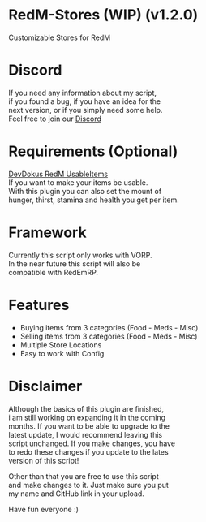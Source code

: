 # RedM-Stores (WIP) (v1.2.0)
 Customizable Stores for RedM

# Discord
If you need any information about my script,<br>
if you found a bug, if you have an idea for the <br>
next version, or if you simply need some help.<br>
Feel free to join our [Discord](http://discord.gg/2gdypBhsye)

# Requirements (Optional)
[DevDokus RedM UsableItems](https://github.com/DevDokus/RedM-UsableItems) <br>
If you want to make your items be usable. <br>
With this plugin you can also set the mount of <br>
hunger, thirst, stamina and health you get per item.

# Framework
Currently this script only works with VORP. <br>
In the near future this script will also be <br>
compatible with RedEmRP.

# Features
- Buying items from 3 categories (Food - Meds - Misc) <br>
- Selling items from 3 categories (Food - Meds - Misc) <br>
- Multiple Store Locations <br>
- Easy to work with Config <br>

# Disclaimer
Although the basics of this plugin are finished, <br>
i am still working on expanding it in the coming <br>
months. If you want to be able to upgrade to the <br>
latest update, I would recommend leaving this    <br>
script unchanged. If you make changes, you have  <br>
to redo these changes if you update to the lates <br>
version of this script!                          <br>

Other than that you are free to use this script  <br>
and make changes to it. Just make sure you put   <br>
my name and GitHub link in your upload.          <br>

Have fun everyone :)
